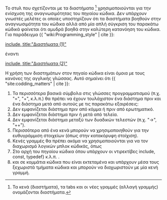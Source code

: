 Το στυλ που σχετίζονται με τα διαστήματα [^1] χρησιμοποιούνται για την ενίσχυση της
αναγνωσιμότητας του πηγαίου κώδικα. Δεν υπάρχουν γνωστές μελέτες οι οποίες
υποστηρίζουν ότι τα διαστήματα βοηθούν στην αναγνωσιμότητα του κώδικα αλλά από μία
απλή σύγκριση του παρακάτω κώδικά φαίνεται ότι αμυδρά βοηθά στην καλύτερη κατανόηση
του κώδικα. Για παράδειγμα {{ "wiki:Programming_style" | cite }}: 

[include, title:"Διαστήματα (1)"](../../code_examples/spaces_1.cpp)

έναντι

[include, title:"Διαστήματα (2)"](../../code_examples/spaces_2.cpp)

Η χρήση των διαστημάτων στον πηγαίο κώδικα είναι όμοια με τους κανόνες της 
αγγλικής γλώσσας. Αυτό σημαίνει ότι  {{ "site:codding_matters" | cite }}:

1. Τα περισσότερα βασικά σύμβολα στις γλώσσες προγραμματισμού (π.χ. "=", "+",
κ.λ.π.) θα πρέπει να έχουν τουλάχιστον ένα διάστημα πριν και ένα διάστημα μετά από
αυτούς με τις παρακάτω εξαιρέσεις:
  1. Δεν εμφανίζεται διάστημα πριν από κόμμα ή πριν από ερωτηματικό.
  1. Δεν εμφανίζεται διάστημα πριν ή μετά από τελεία.
  1. Δεν εμφανίζεται διάστημα μεταξύ των δυαδικών τελεστών (π.χ. "->", "++").
1. Περισσότερα από ένα κενά μπορούν να χρησιμοποιηθούν για την ευθυγράμμιση
στοιχείων (όπως στην κατακόρυφη στοίχιση).
1. Κενές γραμμές θα πρέπει ακόμα να χρησιμοποιούνται για να τον διαχωρισμό 
λογικών μπλοκ κώδικάς, όπως
  1. Στο αρχή του πηγαίου κώδικα όπου υπάρχουν οι ντιρεκτίβες include, const,
typedef} κ.λ.π. .
  1. και σε κομμάτια κώδικα που είναι εκτεταμένα και υπάρχουν μέσα τους 
ξεχωριστά τμήματα κώδικα και μπορούν να διαχωριστούν με μία κενή γραμμή.

[^1]: Τα κενά (διαστήματα), τα tabs και οι νέες γραμμές (αλλαγή γραμμής) ονομάζονται διαστήματα.
